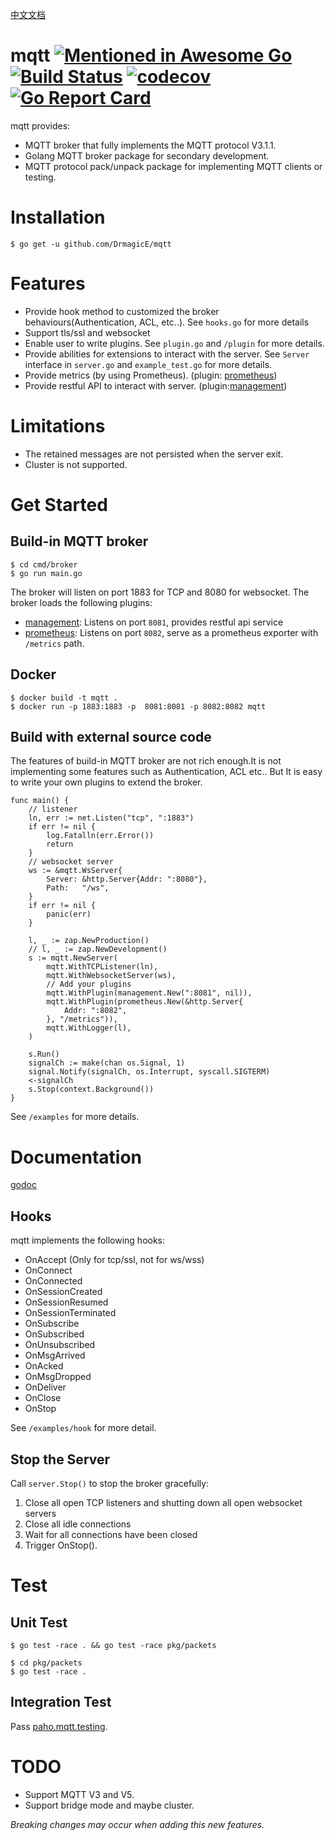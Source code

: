 [中文文档](https://github.com/DrmagicE/mqtt/blob/master/README_ZH.md)
# mqtt [![Mentioned in Awesome Go](https://awesome.re/mentioned-badge.svg)](https://github.com/avelino/awesome-go) [![Build Status](https://travis-ci.org/DrmagicE/mqtt.svg?branch=master)](https://travis-ci.org/DrmagicE/mqtt) [![codecov](https://codecov.io/gh/DrmagicE/mqtt/branch/master/graph/badge.svg)](https://codecov.io/gh/DrmagicE/mqtt) [![Go Report Card](https://goreportcard.com/badge/github.com/DrmagicE/mqtt)](https://goreportcard.com/report/github.com/DrmagicE/mqtt)

mqtt provides:
*  MQTT broker that fully implements the MQTT protocol V3.1.1.
*  Golang MQTT broker package for secondary development.
*  MQTT protocol pack/unpack package for implementing MQTT clients or testing.

# Installation
```$ go get -u github.com/DrmagicE/mqtt```

# Features
* Provide hook method to customized the broker behaviours(Authentication, ACL, etc..). See `hooks.go` for more details
* Support tls/ssl and websocket
* Enable user to write plugins. See `plugin.go` and `/plugin` for more details.
* Provide abilities for extensions to interact with the server. See `Server` interface in `server.go`  and `example_test.go` for more details.
* Provide metrics (by using Prometheus). (plugin: [prometheus](https://github.com/DrmagicE/mqtt/blob/master/plugin/prometheus/README.md))
* Provide restful API to interact with server. (plugin:[management](https://github.com/DrmagicE/mqtt/blob/master/plugin/management/README.md))

# Limitations
* The retained messages are not persisted when the server exit.
* Cluster is not supported.


# Get Started
## Build-in MQTT broker
```
$ cd cmd/broker
$ go run main.go
```
The broker will listen on port 1883 for TCP and 8080 for websocket.
The broker loads the following plugins:
 * [management](https://github.com/DrmagicE/mqtt/blob/master/plugin/management/README.md): Listens on port `8081`, provides restful api service
 * [prometheus](https://github.com/DrmagicE/mqtt/blob/master/plugin/prometheus/README.md): Listens on port `8082`, serve as a prometheus exporter with `/metrics` path.


## Docker
```
$ docker build -t mqtt .
$ docker run -p 1883:1883 -p  8081:8081 -p 8082:8082 mqtt
```
## Build with external source code
The features of build-in MQTT broker are not rich enough.It is not implementing some features such as Authentication, ACL etc..
But It is easy to write your own plugins to extend the broker.
```
func main() {
	// listener
	ln, err := net.Listen("tcp", ":1883")
	if err != nil {
		log.Fatalln(err.Error())
		return
	}
	// websocket server
	ws := &mqtt.WsServer{
		Server: &http.Server{Addr: ":8080"},
		Path:   "/ws",
	}
	if err != nil {
		panic(err)
	}

	l, _ := zap.NewProduction()
	// l, _ := zap.NewDevelopment()
	s := mqtt.NewServer(
		mqtt.WithTCPListener(ln),
		mqtt.WithWebsocketServer(ws),
		// Add your plugins
		mqtt.WithPlugin(management.New(":8081", nil)),
		mqtt.WithPlugin(prometheus.New(&http.Server{
			Addr: ":8082",
		}, "/metrics")),
		mqtt.WithLogger(l),
	)

	s.Run()
	signalCh := make(chan os.Signal, 1)
	signal.Notify(signalCh, os.Interrupt, syscall.SIGTERM)
	<-signalCh
	s.Stop(context.Background())
}
```
See `/examples` for more details.

# Documentation
[godoc](https://www.godoc.org/github.com/DrmagicE/mqtt)
## Hooks
mqtt implements the following hooks:
* OnAccept  (Only for tcp/ssl, not for ws/wss)
* OnConnect
* OnConnected
* OnSessionCreated
* OnSessionResumed
* OnSessionTerminated
* OnSubscribe
* OnSubscribed
* OnUnsubscribed
* OnMsgArrived
* OnAcked
* OnMsgDropped
* OnDeliver
* OnClose
* OnStop

See `/examples/hook` for more detail.



## Stop the Server
Call `server.Stop()` to stop the broker gracefully:
1. Close all open TCP listeners and shutting down all open websocket servers
2. Close all idle connections
3. Wait for all connections have been closed
4. Trigger OnStop().

# Test
## Unit Test
```
$ go test -race . && go test -race pkg/packets
```
```
$ cd pkg/packets
$ go test -race .
```
## Integration Test
Pass [paho.mqtt.testing](https://github.com/eclipse/paho.mqtt.testing).


# TODO
* Support MQTT V3 and V5.
* Support bridge mode and maybe cluster.

*Breaking changes may occur when adding this new features.*
